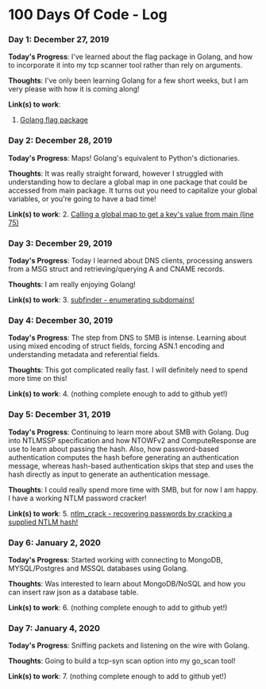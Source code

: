 # 100 Days Of Code - Log

### Day 1: December 27, 2019 

**Today's Progress**: I've learned about the flag package in Golang, and how to incorporate it into my tcp scanner tool rather than rely on arguments.

**Thoughts**: I've only been learning Golang for a few short weeks, but I am very please with how it is coming along!

**Link(s) to work**:
1. [Golang flag package](https://github.com/goodlandsecurity/go_scan/commit/6b5246a508cf8c6653ca1b1f0d93bbfecd499bd3)

### Day 2: December 28, 2019 

**Today's Progress**: Maps! Golang's equivalent to Python's dictionaries. 

**Thoughts**: It was really straight forward, however I struggled with understanding how to declare a global map in one package that could be accessed from main package. It turns out you need to capitalize your global variables, or you're going to have a bad time!  

**Link(s) to work**:
2. [Calling a global map to get a key's value from main (line 75)](https://github.com/goodlandsecurity/go_scan/commit/4f659d3da13952fbcb084987b863621a45c2dcff)

### Day 3: December 29, 2019 

**Today's Progress**: Today I learned about DNS clients, processing answers from a MSG struct and retrieving/querying A and CNAME records. 

**Thoughts**: I am really enjoying Golang!

**Link(s) to work**:
3. [subfinder - enumerating subdomains!](https://github.com/goodlandsecurity/subfinder)

### Day 4: December 30, 2019

**Today's Progress**: The step from DNS to SMB is intense. Learning about using mixed encoding of struct fields, forcing ASN.1 encoding and understanding metadata and referential fields.

**Thoughts**: This got complicated really fast. I will definitely need to spend more time on this! 

**Link(s) to work**:
4. (nothing complete enough to add to github yet!) 

### Day 5: December 31, 2019

**Today's Progress**: Continuing to learn more about SMB with Golang. Dug into NTLMSSP specification and how NTOWFv2 and ComputeResponse are use to learn about passing the hash. Also, how password-based authentication computes the hash before generating an authentication message, whereas hash-based authentication skips that step and uses the hash directly as input to generate an authentication message. 

**Thoughts**: I could really spend more time with SMB, but for now I am happy. I have a working NTLM password cracker!

**Link(s) to work**:
5. [ntlm_crack - recovering passwords by cracking a supplied NTLM hash!](https://github.com/goodlandsecurity/ntlm_crack)

### Day 6: January 2, 2020

**Today's Progress**: Started working with connecting to MongoDB, MYSQL/Postgres and MSSQL databases using Golang. 

**Thoughts**: Was interested to learn about MongoDB/NoSQL and how you can insert raw json as a database table. 

**Link(s) to work**:
6. (nothing complete enough to add to github yet!)

### Day 7: January 4, 2020

**Today's Progress**: Sniffing packets and listening on the wire with Golang.

**Thoughts**: Going to build a tcp-syn scan option into my go_scan tool! 

**Link(s) to work**:
7. (nothing complete enough to add to github yet!)
